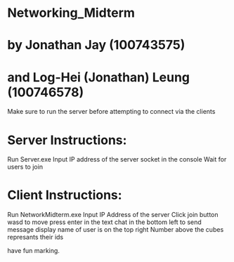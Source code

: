 # Networking_Midterm
# by Jonathan Jay (100743575)
# and Log-Hei (Jonathan) Leung (100746578)

Make sure to run the server before attempting to connect via the clients
# Server Instructions:
Run Server.exe 
Input IP address of the server socket in the console
Wait for users to join

# Client Instructions:
Run NetworkMidterm.exe
Input IP Address of the server
Click join button
wasd to move 
press enter in the text chat in the bottom left to send message
display name of user is on the top right
Number above the cubes represants their ids

have fun marking. 